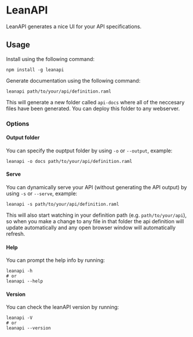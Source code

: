 # LeanAPI

LeanAPI generates a nice UI for your API specifications.

## Usage

Install using the following command:
```
npm install -g leanapi
```

Generate documentation using the following command:
```
leanapi path/to/your/api/definition.raml
```

This will generate a new folder called `api-docs` where all of the neccesary files have been generated. You can deploy this folder to any webserver.

### Options

#### Output folder
You can specify the ouptput folder by using `-o` or `--output`, example:
```
leanapi -o docs path/to/your/api/definition.raml
```

#### Serve
You can dynamically serve your API (without generating the API output) by using `-s` or `--serve`, example:
```
leanapi -s path/to/your/api/definition.raml
```
This will also start watching in your definition path (e.g. `path/to/your/api`), so when you make a change to any file in that folder the api definition will update automatically and any open browser window will automatically refresh.

#### Help
You can prompt the help info by running:
```
leanapi -h
# or
leanapi --help
```

#### Version
You can check the leanAPI version by running:
```
leanapi -V
# or
leanapi --version
```